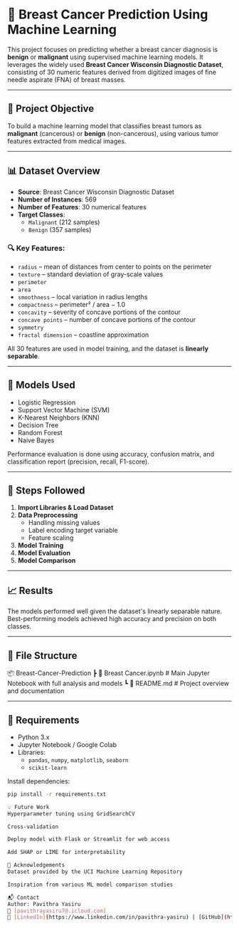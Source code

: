 # 🧬 Breast Cancer Prediction Using Machine Learning

This project focuses on predicting whether a breast cancer diagnosis is **benign** or **malignant** using supervised machine learning models. It leverages the widely used **Breast Cancer Wisconsin Diagnostic Dataset**, consisting of 30 numeric features derived from digitized images of fine needle aspirate (FNA) of breast masses.

---

## 📌 Project Objective

To build a machine learning model that classifies breast tumors as **malignant** (cancerous) or **benign** (non-cancerous), using various tumor features extracted from medical images.

---

## 📊 Dataset Overview

- **Source**: Breast Cancer Wisconsin Diagnostic Dataset
- **Number of Instances**: 569
- **Number of Features**: 30 numerical features
- **Target Classes**:
  - `Malignant` (212 samples)
  - `Benign` (357 samples)

### 🔍 Key Features:
- `radius` – mean of distances from center to points on the perimeter  
- `texture` – standard deviation of gray-scale values  
- `perimeter`  
- `area`  
- `smoothness` – local variation in radius lengths  
- `compactness` – perimeter² / area − 1.0  
- `concavity` – severity of concave portions of the contour  
- `concave points` – number of concave portions of the contour  
- `symmetry`  
- `fractal dimension` – coastline approximation  

All 30 features are used in model training, and the dataset is **linearly separable**.

---

## 🧠 Models Used

- Logistic Regression  
- Support Vector Machine (SVM)  
- K-Nearest Neighbors (KNN)  
- Decision Tree  
- Random Forest  
- Naive Bayes  

Performance evaluation is done using accuracy, confusion matrix, and classification report (precision, recall, F1-score).

---

## 🧪 Steps Followed

1. **Import Libraries & Load Dataset**
2. **Data Preprocessing**
   - Handling missing values
   - Label encoding target variable
   - Feature scaling
3. **Model Training**
4. **Model Evaluation**
5. **Model Comparison**

---

## 📈 Results

The models performed well given the dataset's linearly separable nature. Best-performing models achieved high accuracy and precision on both classes.

---

## 📁 File Structure

📦 Breast-Cancer-Prediction
┣ 📜 Breast Cancer.ipynb # Main Jupyter Notebook with full analysis and models
┗ 📜 README.md # Project overview and documentation

---

## 📌 Requirements

- Python 3.x
- Jupyter Notebook / Google Colab
- Libraries:
  - `pandas`, `numpy`, `matplotlib`, `seaborn`
  - `scikit-learn`

Install dependencies:

```bash
pip install -r requirements.txt

💡 Future Work
Hyperparameter tuning using GridSearchCV

Cross-validation

Deploy model with Flask or Streamlit for web access

Add SHAP or LIME for interpretability

🙌 Acknowledgements
Dataset provided by the UCI Machine Learning Repository

Inspiration from various ML model comparison studies

📬 Contact
Author: Pavithra Yasiru
📧 [pavithrayasiru7@.icloud.com]
🔗 [LinkedIn](https://www.linkedin.com/in/pavithra-yasiru) | [GitHub](https://github.com/pavithra-yasiru)

